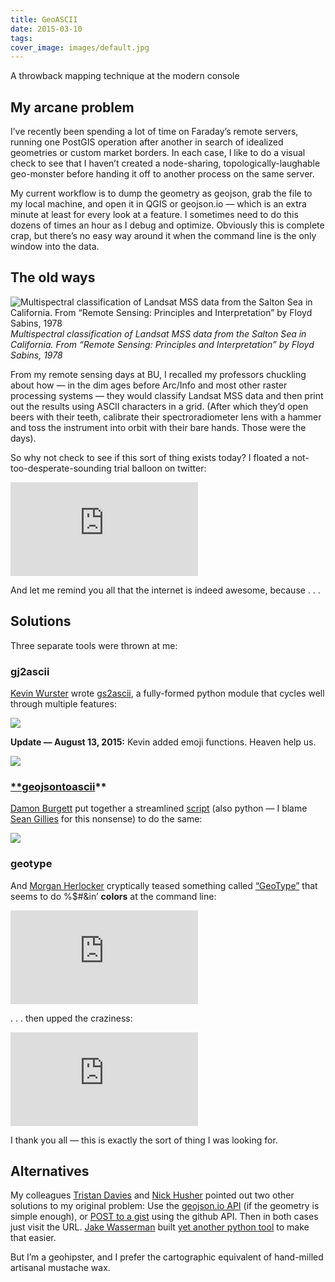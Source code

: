 ```yaml
---
title: GeoASCII
date: 2015-03-10
tags:
cover_image: images/default.jpg
---
```



A throwback mapping technique at the modern console

## My arcane problem

I’ve recently been spending a lot of time on Faraday’s remote servers, running one PostGIS operation after another in search of idealized geometries or custom market borders. In each case, I like to do a visual check to see that I haven’t created a node-sharing, topologically-laughable geo-monster before handing it off to another process on the same server.

My current workflow is to dump the geometry as geojson, grab the file to my local machine, and open it in QGIS or geojson.io — which is an extra minute at least for every look at a feature. I sometimes need to do this dozens of times an hour as I debug and optimize. Obviously this is complete crap, but there’s no easy way around it when the command line is the only window into the data.

## The old ways

![Multispectral classification of Landsat MSS data from the Salton Sea in California. From “Remote Sensing: Principles and Interpretation” by Floyd Sabins, 1978](https://cdn-images-1.medium.com/max/2000/1*XZ9zIJO3H77Xb5NZf-HcxA.gif)*Multispectral classification of Landsat MSS data from the Salton Sea in California. From “Remote Sensing: Principles and Interpretation” by Floyd Sabins, 1978*

From my remote sensing days at BU, I recalled my professors chuckling about how — in the dim ages before Arc/Info and most other raster processing systems — they would classify Landsat MSS data and then print out the results using ASCII characters in a grid. (After which they’d open beers with their teeth, calibrate their spectroradiometer lens with a hammer and toss the instrument into orbit with their bare hands. Those were the days).

So why not check to see if this sort of thing exists today? I floated a not-too-desperate-sounding trial balloon on twitter:

<iframe src="https://medium.com/media/c767395624ca0eafd1000f904f86c264" frameborder=0></iframe>

And let me remind you all that the internet is indeed awesome, because . . .

## Solutions

Three separate tools were thrown at me:

### gj2ascii

[Kevin Wurster](https://twitter.com/geowurster) wrote [gs2ascii](https://github.com/geowurster/gj2ascii), a fully-formed python module that cycles well through multiple features:

![](https://cdn-images-1.medium.com/max/2000/1*4b5rzMZGv_tf_xthr9Vm-Q.png)

**Update — August 13, 2015:** Kevin added emoji functions. Heaven help us.

![](https://cdn-images-1.medium.com/max/2298/1*MV6XhHox4EYqFVE7K-eK1A.png)

### [**geojsontoascii](https://gist.github.com/dnomadb/62d629216e19906c53d3)**

[Damon Burgett](https://twitter.com/DnomadB) put together a streamlined [script](https://gist.github.com/dnomadb/62d629216e19906c53d3) (also python — I blame [Sean Gillies](https://twitter.com/sgillies) for this nonsense) to do the same:

![](https://cdn-images-1.medium.com/max/2000/1*aIUWgJXDHD6q6mQWMWmb2A.png)

### geotype

And [Morgan Herlocker](https://twitter.com/morganherlocker) cryptically teased something called [“GeoType”](https://github.com/morganherlocker/geotype) that seems to do %$#&in’ **colors** at the command line:

<iframe src="https://medium.com/media/cbe223ca73134412b3231282c45adb5c" frameborder=0></iframe>

. . . then upped the craziness:

<iframe src="https://medium.com/media/60f3d63ccef8642d47c66c45486310f4" frameborder=0></iframe>

I thank you all — this is exactly the sort of thing I was looking for.

## Alternatives

My colleagues [Tristan Davies](https://twitter.com/devTristan) and [Nick Husher](https://twitter.com/TeslaNick) pointed out two other solutions to my original problem: Use the [geojson.io API](https://github.com/mapbox/geojson.io/blob/gh-pages/API.md#datadataapplicationjson) (if the geometry is simple enough), or [POST to a gist](https://gist.github.com/caspyin/2288960#post) using the github API. Then in both cases just visit the URL. [Jake Wasserman](https://twitter.com/jwass2000) built [yet another python tool](https://github.com/jwass/geojsonio.py) to make that easier.

But I’m a geohipster, and I prefer the cartographic equivalent of hand-milled artisanal mustache wax.
